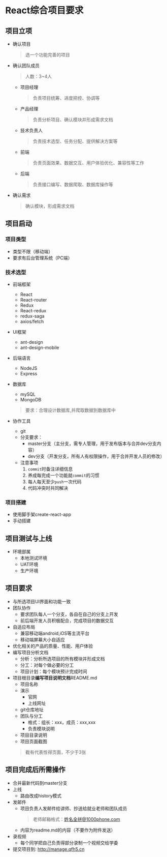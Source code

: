 # React综合项目要求

## 项目立项
* 确认项目
    > 选一个功能完善的项目
* 确认团队成员
    > 人数：3~4人
    * 项目经理
        > 负责项目统筹、进度把控、协调等
    * 产品经理
        > 负责分析项目、确认模块并形成需求文档
    * 技术负责人
        > 负责技术选型、任务分配、提供解决方案等
    * 前端
        > 负责页面效果、数据交互、用户体验优化、兼容性等工作
    * 后端
        > 负责接口编写、数据爬取、数据库操作等
* 确认需求
    > 确认模块，形成需求文档


## 项目启动

### 项目类型
* 类型不限（移动端）
* 要求有后台管理系统（PC端）

### 技术选型
* 前端框架
    * React
    * React-router
    * Redux
    * React-redux
    * redux-saga
    * axios/fetch
* UI框架
    * ant-design
    * ant-design-mobile
    
* 后端语言
    * NodeJS
    * Express

* 数据库
    * mySQL
    * MongoDB

    >要求：合理设计数据库,并爬取数据到数据库中


* 协作工具
    * git
    * 分支要求：
        * master分支（主分支，需专人管理，用于发布版本与合并dev分支内容）
        * dev分支（开发分支，所有人有权限操作，用于合并开发人员的修改）
    * 注意事项
        1. `commit`时备注详细信息
        2. 养成每完成一个功能就`commit`的习惯
        3. 每人每天至少`push`一次代码
        4. 代码冲突时共同解决


### 项目搭建
* 使用脚手架create-react-app
* 手动搭建


## 项目测试与上线
* 环境部属
    * 本地测试环境
    * UAT环境
    * 生产环境


## 项目要求

* 与所选项目UI界面和功能一致
* 团队协作
    * 要求团队每人一个分支，各自在自己的分支上开发
    * 前后端开发人员积极配合，完成项目的数据交互
* 自适应布局
    * 兼容移动端android,iOS等主流平台
    * 移动端屏幕大小自适应
* 优化相关的产品的质量、性能、用户体验
* 编写项目分析文档
    * 分析：分析所选项目的所有模块并形成文档
    * 分工：对每个做必要的分工
    * 项目计划：每个模块预计完成时间
* 项目根目录**编写项目说明文档**README.md
    * 项目名称
    * 演示
        * 官网
        * 上线网址
    * git仓库地址
    * 团队与分工
        * 格式：组长：xxx，成员：xxx,xxx
        * 负责模块说明
    * 项目目录说明
    * 项目页面截图
    >截有代表性得页面，不少于3张

## 项目完成后所需操作
* 合并最新代码到master分支
* 上线
    * 路由改成history模式
* 发邮件
    * 项目负责人发邮件给讲师、抄送给就业老师和团队成员
        > 老师邮箱格式：姓名全拼@1000phone.com
    * 内容为readme.md的内容（不要作为附件发送）
* 录视频
    * 每个同学把自己负责得部分录制一个视频交给学委
* 提交项目到: http://manage.qfh5.cn


